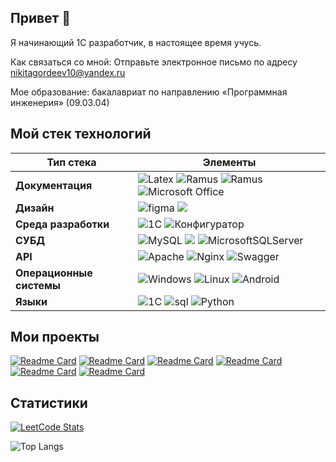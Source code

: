 ## Привет 👋
Я начинающий 1С разработчик, в настоящее время учусь[]().

Как связаться со мной: Отправьте электронное письмо по адресу [nikitagordeev10@yandex.ru](mailto:nikitagordeev10@yandex.ru)

Мое образование: бакалавриат по направлению «Программная инженерия» (09.03.04)

## Мой стек технологий

| Тип стека | Элементы |
| ---------- | -------- |
| **Документация** |  ![Latex](https://img.shields.io/badge/-latex-gray?style=for-the-badge&logo=latex&logoColor=white) ![Ramus](https://img.shields.io/badge/-ramus-gray?style=for-the-badge&logo=ramus&logoColor=white) ![Ramus](https://img.shields.io/badge/-miro-gray?style=for-the-badge&logo=MIRO&logoColor=white) ![Microsoft Office](https://img.shields.io/badge/Microsoft_Office-gray?style=for-the-badge&logo=microsoft-office&logoColor=white) | 
| **Дизайн** | ![figma](https://img.shields.io/badge/-figma-gray?style=for-the-badge&logo=figma&logoColor=white) ![](https://img.shields.io/badge/adobe%20photoshop%20-gray.svg?&style=for-the-badge&logo=adobe%20photoshop&logoColor=white) |
| **Среда разработки** | ![1C](https://img.shields.io/badge/-1С:EDT-gray?style=for-the-badge&logo=1С:EDT&logoColor=white) ![Конфигуратор ](https://img.shields.io/badge/-Конфигуратор-gray?style=for-the-badge&logo=Конфигуратор&logoColor=white) |
| **СУБД** |  ![MySQL](https://img.shields.io/badge/mysql-gray.svg?style=for-the-badge&logo=mysql&logoColor=white) ![](https://img.shields.io/badge/PostgreSQL-gray?style=for-the-badge&logo=postgresql&logoColor=white) ![MicrosoftSQLServer](https://img.shields.io/badge/Microsoft%20SQL%20Server-gray?style=for-the-badge&logo=microsoft%20sql%20server&logoColor=white) |
| **API** |  ![Apache](https://img.shields.io/badge/apache-gray.svg?style=for-the-badge&logo=apache&logoColor=white) ![Nginx](https://img.shields.io/badge/nginx-gray.svg?style=for-the-badge&logo=nginx&logoColor=white) ![Swagger](https://img.shields.io/badge/-Swagger-gray?style=for-the-badge&logo=Swagger&logoColor=white)  | 
| **Операционные системы** | ![Windows](https://img.shields.io/badge/Windows-gray?style=for-the-badge&logo=Windows&logoColor=white) ![Linux](https://img.shields.io/badge/Linux-gray?style=for-the-badge&logo=linux&logoColor=white) ![Android](https://img.shields.io/badge/Android-gray?style=for-the-badge&logo=android&logoColor=white) |
| **Языки** | ![1C](https://img.shields.io/badge/-1C-gray?style=for-the-badge&logo=1C&logoColor=white) ![sql](https://img.shields.io/badge/-sql-gray?style=for-the-badge&logo=sql&logoColor=white) ![Python](https://img.shields.io/badge/python-gray?style=for-the-badge&logo=python&logoColor=white)|

## Мои проекты
[![Readme Card](https://github-readme-stats.vercel.app/api/pin/?username=nikitagordeev10&repo=petrsu-software-standardization-001-domain-model)](https://github.com/nikitagordeev10/petrsu-software-standardization-001-domain-model)
[![Readme Card](https://github-readme-stats.vercel.app/api/pin/?username=nikitagordeev10&repo=petrsu-software-standardization-002-technical-task)](https://github.com/nikitagordeev10/petrsu-software-standardization-002-technical-task)
[![Readme Card](https://github-readme-stats.vercel.app/api/pin/?username=nikitagordeev10&repo=petrsu-software-standardization-003-general-system-description)](https://github.com/nikitagordeev10/petrsu-software-standardization-003-general-system-description)
[![Readme Card](https://github-readme-stats.vercel.app/api/pin/?username=nikitagordeev10&repo=petrsu-software-standardization-004-user-manual)](https://github.com/nikitagordeev10/petrsu-software-standardization-004-user-manual)
[![Readme Card](https://github-readme-stats.vercel.app/api/pin/?username=nikitagordeev10&repo=petrsu-software-standardization-005-test-program)](https://github.com/nikitagordeev10/petrsu-software-standardization-005-test-program)
[![Readme Card](https://github-readme-stats.vercel.app/api/pin/?username=nikitagordeev10&repo=petrsu-software-standardization-006-program-passport)](https://github.com/nikitagordeev10/petrsu-software-standardization-006-program-passport)

## Статистики

[![LeetCode Stats](https://leetcode.card.workers.dev/nikitagordeev10?theme=light)](https://leetcode.com/u/nikitagordeev10/)

![Top Langs](https://github-readme-stats.vercel.app/api/top-langs/?username=nikitagordeev10&langs_count=15&theme=transparent&layout=compact)
